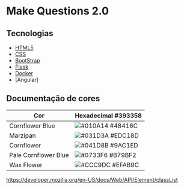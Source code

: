 # Make Questions 2.0




## Tecnologias

 - [HTML5](https://htmldog.com/guides/)
 - [CSS](https://htmldog.com/guides/css/)
 - [BootStrap](https://getbootstrap.com/docs/5.3/getting-started/introduction/)
 - [Flask](https://flask.palletsprojects.com/en/3.0.x/)
 - [Docker](https://docs.docker.com/)
 - [Angular]

## Documentação de cores

| Cor               | Hexadecimal      #393358                                          |
| ----------------- | ---------------------------------------------------------------- |
| Cornflower Blue       | ![#010A14](https://via.placeholder.com/10/48416C?text=+) #48416C |
| Marzipan   | ![#031D3A](https://via.placeholder.com/10/EDC18D?text=+) #EDC18D |
| Cornflower       | ![#041D8B](https://via.placeholder.com/10/9AC1ED?text=+) #9AC1ED |
| Pale Cornflower Blue       | ![#0733F6](https://via.placeholder.com/10/B79BF2?text=+) #B79BF2 |
| Wax Flower      | ![#CCC9DC](https://via.placeholder.com/10/EFAB9C?text=+) #EFAB9C |


https://developer.mozilla.org/en-US/docs/Web/API/Element/classList

